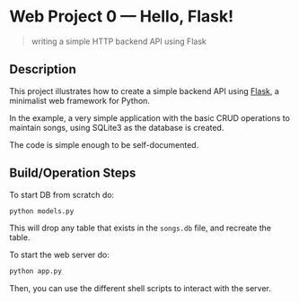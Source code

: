 # Web Project 0 &mdash; Hello, Flask!
> writing a simple HTTP backend API using Flask

## Description

This project illustrates how to create a simple backend API using [Flask](https://flask.palletsprojects.com/), a minimalist web framework for Python.

In the example, a very simple application with the basic CRUD operations to maintain songs, using SQLite3 as the database is created.

The code is simple enough to be self-documented.

## Build/Operation Steps

To start DB from scratch do:

```bash
python models.py
```

This will drop any table that exists in the `songs.db` file, and recreate the table.

To start the web server do:

```bash
python app.py
```

Then, you can use the different shell scripts to interact with the server.